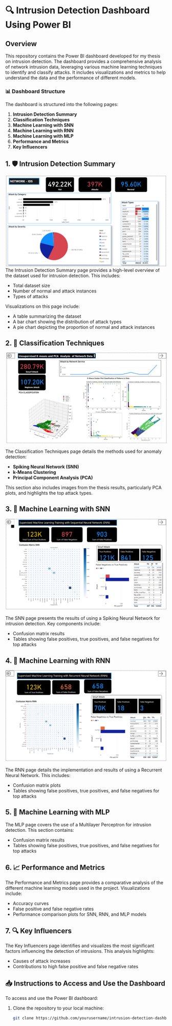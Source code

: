 # 🔍 Intrusion Detection Dashboard Using Power BI

## Overview
This repository contains the Power BI dashboard developed for my thesis on intrusion detection. The dashboard provides a comprehensive analysis of network intrusion data, leveraging various machine learning techniques to identify and classify attacks. It includes visualizations and metrics to help understand the data and the performance of different models.

### 📊 Dashboard Structure
The dashboard is structured into the following pages:

1. **Intrusion Detection Summary**
2. **Classification Techniques**
3. **Machine Learning with SNN**
4. **Machine Learning with RNN**
5. **Machine Learning with MLP**
6. **Performance and Metrics**
7. **Key Influencers**

## 1. 🛡️ Intrusion Detection Summary
![Intrusion Detection Summary](visuals/Exec_dashboards.png)
The Intrusion Detection Summary page provides a high-level overview of the dataset used for intrusion detection. This includes:
- Total dataset size
- Number of normal and attack instances
- Types of attacks

Visualizations on this page include:
- A table summarizing the dataset
- A bar chart showing the distribution of attack types
- A pie chart depicting the proportion of normal and attack instances

## 2. 🔬 Classification Techniques
![Classification Techniques](visuals/Classificatn_techniques.png)

The Classification Techniques page details the methods used for anomaly detection:
- **Spiking Neural Network (SNN)**
- **k-Means Clustering**
- **Principal Component Analysis (PCA)**

This section also includes images from the thesis results, particularly PCA plots, and highlights the top attack types.

## 3. 🧠 Machine Learning with SNN
![Machine Learning with SNN](visuals/ml_classification.png)

The SNN page presents the results of using a Spiking Neural Network for intrusion detection. Key components include:
- Confusion matrix results
- Tables showing false positives, true positives, and false negatives for top attacks

## 4. 🔄 Machine Learning with RNN

![Machine Learning with SNN](visuals/ml_rnn.png)

The RNN page details the implementation and results of using a Recurrent Neural Network. This includes:
- Confusion matrix plots
- Tables showing false positives, true positives, and false negatives for top attacks

## 5. 🤖 Machine Learning with MLP
The MLP page covers the use of a Multilayer Perceptron for intrusion detection. This section contains:
- Confusion matrix results
- Tables showing false positives, true positives, and false negatives for top attacks

## 6. 📈 Performance and Metrics
The Performance and Metrics page provides a comparative analysis of the different machine learning models used in the project. Visualizations include:
- Accuracy curves
- False positive and false negative rates
- Performance comparison plots for SNN, RNN, and MLP models

## 7. 🔍 Key Influencers
The Key Influencers page identifies and visualizes the most significant factors influencing the detection of intrusions. This analysis highlights:
- Causes of attack increases
- Contributions to high false positive and false negative rates

## 📥 Instructions to Access and Use the Dashboard
To access and use the Power BI dashboard:

1. Clone the repository to your local machine:
   ```sh
   git clone https://github.com/yourusername/intrusion-detection-dashboard.git
